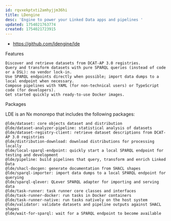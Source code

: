 ```yaml
---
id: rqvxekptxti2amhyjjm36hi
title: LDengine
desc: 'Engine to power your Linked Data apps and pipelines '
updated: 1754021763774
created: 1754021723915
---
```


- https://github.com/ldengine/lde

Features

    Discover and retrieve datasets from DCAT-AP 3.0 registries.
    Query and transform datasets with pure SPARQL queries (instead of code or a DSL): no vendor lock-in.
    Use SPARQL endpoints directly when possible; import data dumps to a local endpoint when necessary.
    Compose pipelines with YAML (for non-technical users) or TypeScript code (for developers).
    Get started quickly with ready-to-use Docker images.

Packages

LDE is an Nx monorepo that includes the following packages:

    @lde/dataset: core objects dataset and distribution
    @lde/dataset-analyzer-pipeline: statistical analysis of datasets
    @lde/dataset-registry-client: retrieve dataset descriptions from DCAT-AP 3.0 registries
    @lde/distribution-download: download distributions for processing locally
    @lde/local-sparql-endpoint: quickly start a local SPARQL endpoint for testing and development
    @lde/pipeline: build pipelines that query, transform and enrich Linked Data
    @lde/shacl-docgen: generate documentation from SHACL shapes
    @lde/sparql-importer: import data dumps to a local SPARQL endpoint for querying
    @lde/sparql-qlever: QLever SPARQL adapter for importing and serving data
    @lde/task-runner: task runner core classes and interfaces
    @lde/task-runner-docker: run tasks in Docker containers
    @lde/task-runner-native: run tasks natively on the host system
    @lde/validator: validate datasets and pipeline outputs against SHACL shapes
    @lde/wait-for-sparql: wait for a SPARQL endpoint to become available
